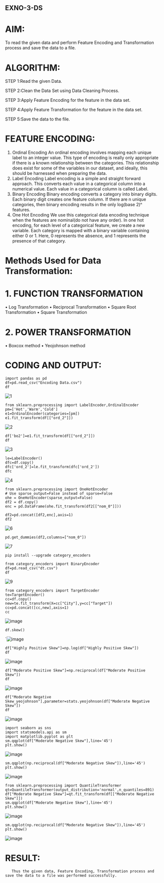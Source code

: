 ## EXNO-3-DS

# AIM:
To read the given data and perform Feature Encoding and Transformation process and save the data to a file.

# ALGORITHM:
STEP 1:Read the given Data.

STEP 2:Clean the Data Set using Data Cleaning Process.

STEP 3:Apply Feature Encoding for the feature in the data set.

STEP 4:Apply Feature Transformation for the feature in the data set.

STEP 5:Save the data to the file.

# FEATURE ENCODING:
1. Ordinal Encoding
An ordinal encoding involves mapping each unique label to an integer value. This type of encoding is really only appropriate if there is a known relationship between the categories. This relationship does exist for some of the variables in our dataset, and ideally, this should be harnessed when preparing the data.
2. Label Encoding
Label encoding is a simple and straight forward approach. This converts each value in a categorical column into a numerical value. Each value in a categorical column is called Label.
3. Binary Encoding
Binary encoding converts a category into binary digits. Each binary digit creates one feature column. If there are n unique categories, then binary encoding results in the only log(base 2)ⁿ features.
4. One Hot Encoding
We use this categorical data encoding technique when the features are nominal(do not have any order). In one hot encoding, for each level of a categorical feature, we create a new variable. Each category is mapped with a binary variable containing either 0 or 1. Here, 0 represents the absence, and 1 represents the presence of that category.

# Methods Used for Data Transformation:
  # 1. FUNCTION TRANSFORMATION
• Log Transformation
• Reciprocal Transformation
• Square Root Transformation
• Square Transformation
  # 2. POWER TRANSFORMATION
• Boxcox method
• Yeojohnson method

# CODING AND OUTPUT:
```
import pandas as pd
df=pd.read_csv("Encoding Data.csv")
df
```
![1](https://github.com/user-attachments/assets/cc4ecbc8-b3a6-48bc-8eb0-9837edf97ed6)

```
from sklearn.preprocessing import LabelEncoder,OrdinalEncoder
pm=['Hot','Warm','Cold']
e1=OrdinalEncoder(categories=[pm])
e1.fit_transform(df[["ord_2"]])
```
![2](https://github.com/user-attachments/assets/fc5870c2-2886-459a-8395-57680c613347)

```
df['bo2']=e1.fit_transform(df[["ord_2"]])
df
```
![3](https://github.com/user-attachments/assets/a7ca1a5e-6a00-41f0-b654-97e6f421d121)

```
le=LabelEncoder()
dfc=df.copy()
dfc['ord_2']=le.fit_transform(dfc['ord_2'])
dfc
```
![4](https://github.com/user-attachments/assets/9f22c909-0b5a-4fc7-8691-79728ec85b7f)

```
from sklearn.preprocessing import OneHotEncoder
# Use sparse_output=False instead of sparse=False
ohe = OneHotEncoder(sparse_output=False)
df2 = df.copy()
enc = pd.DataFrame(ohe.fit_transform(df2[["nom_0"]]))
```
```
df2=pd.concat([df2,enc],axis=1)
df2
```
![6](https://github.com/user-attachments/assets/345869e0-c6a0-442c-a1e0-2920118e8f32)

```
pd.get_dummies(df2,columns=["nom_0"])
```
![7](https://github.com/user-attachments/assets/727d6aa4-6c2f-4c63-b3c5-da3db5e9ee2f)

```
pip install --upgrade category_encoders
```
```
from category_encoders import BinaryEncoder
df=pd.read_csv("dt.csv")
df
```
![9](https://github.com/user-attachments/assets/6c2501ec-858e-4fe5-8e9e-d8c8216e551f)
```
from category_encoders import TargetEncoder
te=TargetEncoder()
cc=df.copy()
new=te.fit_transform(X=cc["City"],y=cc["Target"])
cc=pd.concat([cc,new],axis=1)
cc
```
![image](https://github.com/user-attachments/assets/1fb507a8-9d2f-4503-910a-7bc52453c383)

```
df.skew()
```

`![image](https://github.com/user-attachments/assets/9e13945b-22ec-41b8-b448-c7ab42661094)
```
df["Highly Positive Skew"]=np.log(df["Highly Positive Skew"])
df
```
![image](https://github.com/user-attachments/assets/68fdb7e6-bda0-403e-9ec1-ad58a3518436)


```
df["Moderate Positive Skew"]=np.reciprocal(df["Moderate Positive Skew"])
df
```

![image](https://github.com/user-attachments/assets/3a55b224-9c40-4993-8548-d1db527bd1e2)
```
df["Moderate Negative Skew_yeojohnson"],parameter=stats.yeojohnson(df["Moderate Negative Skew"])
df
```
![image](https://github.com/user-attachments/assets/7b59d15c-e2b9-4f5f-8a7f-054cb0380617)

```
import seaborn as sns
import statsmodels.api as sm
import matplotlib.pyplot as plt
sm.qqplot(df["Moderate Negative Skew"],line='45')
plt.show()
```
![image](https://github.com/user-attachments/assets/c3999973-02fa-40ca-a959-5fdd9f473b78)

```
sm.qqplot(np.reciprocal(df["Moderate Negative Skew"]),line='45')
plt.show()
```
![image](https://github.com/user-attachments/assets/da9a3506-5542-4cc3-8a0b-e1a8375dd0a4)

```
from sklearn.preprocessing import QuantileTransformer
qt=QuantileTransformer(output_distribution='normal',n_quantiles=891)
df["Moderate Negative Skew"]=qt.fit_transform(df[["Moderate Negative Skew"]])
sm.qqplot(df["Moderate Negative Skew"],line='45')
plt.show()
```

![image](https://github.com/user-attachments/assets/93b1e932-4e17-4d34-934e-093705d0aa72)

```
sm.qqplot(np.reciprocal(df["Moderate Negative Skew"]),line='45')
plt.show()

```

![image](https://github.com/user-attachments/assets/e14553fb-d32c-42fd-9d93-bfe1a083da19)

# RESULT:

       Thus the given data, Feature Encoding, Transformation process and save the data to a file was performed successfully.

      
